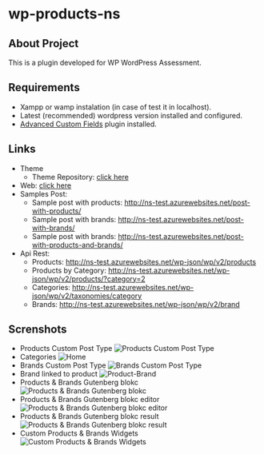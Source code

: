 # wp-products-ns

## About Project

This is a plugin developed for WP WordPress Assessment.

## Requirements

- Xampp or wamp instalation (in case of test it in localhost).
- Latest (recommended) wordpress version installed and configured.
- [Advanced Custom Fields](https://wordpress.org/plugins/advanced-custom-fields/) plugin installed.

## Links
* Theme
  * Theme Repository: [click here](https://github.com/rjcd95/wp-theme-ns)
* Web: [click here](http://ns-test.azurewebsites.net)
* Samples Post: 
  * Sample post with products: http://ns-test.azurewebsites.net/post-with-products/
  * Sample post with brands: http://ns-test.azurewebsites.net/post-with-brands/
  * Sample post with brands: http://ns-test.azurewebsites.net/post-with-products-and-brands/
* Api Rest:
  * Products: http://ns-test.azurewebsites.net/wp-json/wp/v2/products
  * Products by Category: http://ns-test.azurewebsites.net/wp-json/wp/v2/products/?category=2
  * Categories: http://ns-test.azurewebsites.net/wp-json/wp/v2/taxonomies/category
  * Brands: http://ns-test.azurewebsites.net/wp-json/wp/v2/brand

## Screnshots
  * Products Custom Post Type
  ![Products Custom Post Type](https://i.ibb.co/wp4CY1M/Products-CPT.png)
  * Categories
  ![Home](https://i.ibb.co/Ns1mNyQ/Categories.png)
  * Brands Custom Post Type
  ![Brands Custom Post Type](https://i.ibb.co/nQLsFs9/Brands-CPT.png)
  * Brand linked to product
  ![Product-Brand](https://i.ibb.co/C96hhLv/Product-Brand.png)
  * Products & Brands Gutenberg blokc
  ![Products & Brands Gutenberg blokc](https://i.ibb.co/18FPMgM/Products-Brands-Block.png)
  * Products & Brands Gutenberg blokc editor
  ![Products & Brands Gutenberg blokc editor](https://i.ibb.co/YN7m1Kz/Products-Brands-Block-Editor.png)
  * Products & Brands Gutenberg blokc result
  ![Products & Brands Gutenberg blokc result](https://i.ibb.co/D8L4HCR/Products-Brands-Block-Result.png)
  * Custom Products & Brands Widgets
  ![Custom Products & Brands Widgets](https://i.ibb.co/hfzqCNY/Widgets.png)
